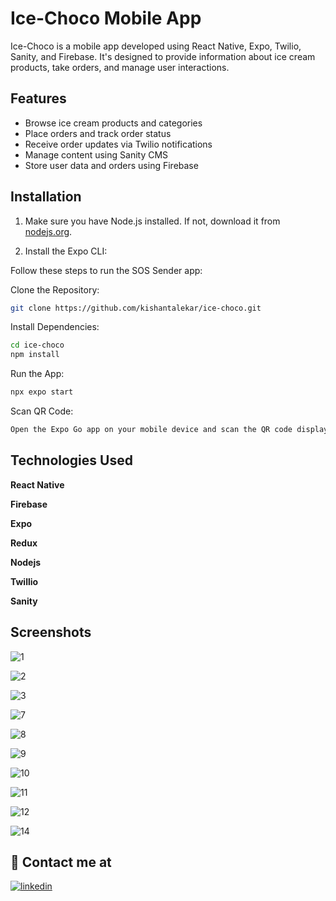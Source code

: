 # Ice-Choco Mobile App

Ice-Choco is a mobile app developed using React Native, Expo, Twilio, Sanity, and Firebase. It's designed to provide information about ice cream products, take orders, and manage user interactions.

## Features

- Browse ice cream products and categories
- Place orders and track order status
- Receive order updates via Twilio notifications
- Manage content using Sanity CMS
- Store user data and orders using Firebase

## Installation

1. Make sure you have Node.js installed. If not, download it from [nodejs.org](https://nodejs.org/).

2. Install the Expo CLI:

Follow these steps to run the SOS Sender app:

Clone the Repository:

```bash
git clone https://github.com/kishantalekar/ice-choco.git
```

Install Dependencies:

```bash
cd ice-choco
npm install
```

Run the App:

```bash
npx expo start
```

Scan QR Code:

```bash
Open the Expo Go app on your mobile device and scan the QR code displayed in the terminal to launch the app.
```

## Technologies Used

**React Native**

**Firebase**

**Expo**

**Redux**

**Nodejs**

**Twillio**

**Sanity**

## Screenshots

![1](https://github.com/kishantalekar/ice-choco/assets/115180515/1282f557-0116-472e-97d0-8f560ce1a0b5)

![2](https://github.com/kishantalekar/ice-choco/assets/115180515/a1180c13-4bcf-41e3-84a3-f18ad5239883)

![3](https://github.com/kishantalekar/ice-choco/assets/115180515/672e2fa6-55e0-4fa7-aa0f-390d2bc317b2)



![7](https://github.com/kishantalekar/ice-choco/assets/115180515/522c38c2-580d-4b5a-8693-ab5b530cc558)

![8](https://github.com/kishantalekar/ice-choco/assets/115180515/f4b2bef2-4d8c-411b-a58d-36981f45f248)

![9](https://github.com/kishantalekar/ice-choco/assets/115180515/a4203467-77a9-468f-8aa5-c4811899e00b)

![10](https://github.com/kishantalekar/ice-choco/assets/115180515/3a204893-c848-4d1c-bca1-95cf6e8579c0)

![11](https://github.com/kishantalekar/ice-choco/assets/115180515/383fc54c-8290-4e6c-9192-2fffd418a88a)

![12](https://github.com/kishantalekar/ice-choco/assets/115180515/f189ed97-4b8d-4f70-b7b9-55c79d6aa85f)

![14](https://github.com/kishantalekar/ice-choco/assets/115180515/7f774e47-2f43-49fc-9b08-3d221da4fa09)

## 🔗 Contact me at

[![linkedin](https://img.shields.io/badge/linkedin-0A66C2?style=for-the-badge&logo=linkedin&logoColor=white)](https://linkedin.com/in/kishan-talekar-2613b8260)
